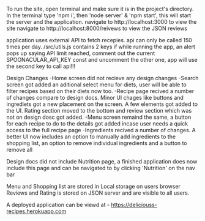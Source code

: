To run the site, open terminal and make sure it is in the project's directory.
In the terminal type 'npm i', then 'node server' & 'npm start', this will start the server and the application.
navigate to http://localhost:3000 to view the site
navigate to http://localhost:8000/reivews to view the JSON reviews

application uses external API to fetch recepies. 
api can only be called 150 times per day.
/src/utils.js contains 2 keys 
if while running the app, an alert pops up saying API limit reached, comment out the current SPOONACULAR_API_KEY const and uncomment the other one, app will use the second key to call api!!!

Design Changes
-Home screen did not recieve any design changes
-Search screen got added an aditional select menu for diets, user will be able to filter recipes based on   their diets now too.
-Recipe page recived a number of changes compare to design docs. Minor UI chages like buttons and ingrediets got a new placement on the screen. A few elements got added to the UI. Rating section moved to the bottom and review section which was not on design dosc got added.
-Menu screen remaind the same, a button for each recipe to do to the details got added incase user needs a quick access to the full recipe page
-Ingredients recived a number of changes. A better UI now includes an option to manually add ingredients to the shopping list, an option to remove individual ingredients and a button to remove all

Design docs did not include Nutrition page, a finished application does now include this page and can be navigated to by clicking 'Nutrition' on the nav bar

Menu and Shopping list are stored in Local storage on users browser
Reviews and Rating is stored on JSON server and are visible to all users.


A deployed application can be viewd at - https://deliciouss-recipes.herokuapp.com
